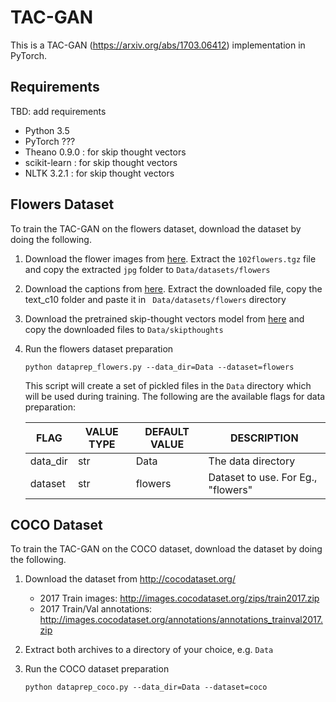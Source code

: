 # TAC-GAN

This is a TAC-GAN (https://arxiv.org/abs/1703.06412) implementation in PyTorch.

## Requirements
TBD: add requirements

 - Python 3.5
 - PyTorch ???
 - Theano 0.9.0 : for skip thought vectors
 - scikit-learn : for skip thought vectors
 - NLTK 3.2.1 : for skip thought vectors
 
## Flowers Dataset
To train the TAC-GAN on the flowers dataset, download the dataset by
doing the following.

1. Download the flower images from
[here](http://www.robots.ox.ac.uk/~vgg/data/flowers/102/102flowers.tgz).
Extract the ```102flowers.tgz``` file and copy the extracted ```jpg``` folder
 to ```Data/datasets/flowers```

2. Download the captions from
[here](https://drive.google.com/file/d/0B0ywwgffWnLLcms2WWJQRFNSWXM/).
Extract the downloaded file, copy the text_c10 folder and paste it in ```
Data/datasets/flowers``` directory

3. Download the pretrained skip-thought vectors model from
[here](https://github.com/ryankiros/skip-thoughts#getting-started) and copy
the downloaded files to ```Data/skipthoughts```

4. Run the flowers dataset preparation
    
    ```
    python dataprep_flowers.py --data_dir=Data --dataset=flowers
    ```

    This script will create a set of pickled files in the `Data` directory which
    will be used during training. The following are the available flags for data preparation:
    
    FLAG | VALUE TYPE | DEFAULT VALUE | DESCRIPTION
    --- | --- | --- | ---
    data_dir | str | Data | The data directory |
    dataset | str | flowers | Dataset to use. For Eg., "flowers" |

## COCO Dataset
To train the TAC-GAN on the COCO dataset, download the dataset by
doing the following.

 1. Download the dataset from http://cocodataset.org/
     - 2017 Train images: http://images.cocodataset.org/zips/train2017.zip
     - 2017 Train/Val annotations: http://images.cocodataset.org/annotations/annotations_trainval2017.zip
 2. Extract both archives to a directory of your choice, e.g. `Data`
 3. Run the COCO dataset preparation
    
    ```
    python dataprep_coco.py --data_dir=Data --dataset=coco
    ```